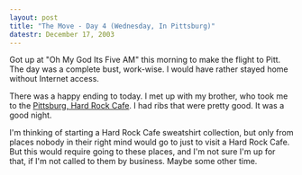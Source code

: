 ```yaml
---
layout: post
title: "The Move - Day 4 (Wednesday, In Pittsburg)"
datestr: December 17, 2003
---
```


Got up at "Oh My God Its Five AM" this morning to make the flight to Pitt.  The day was a complete bust, work-wise.  I would have rather stayed home without Internet access.

There was a happy ending to today.  I met up with my brother, who took me to the <a href="http://www.hardrock.com/locations/cafes/cafes.aspx?lc=PITT" title="Hard Rock Cafe - Cafes - HRC Pittsburgh">Pittsburg, Hard Rock Cafe</a>.  I had ribs that were pretty good.  It was a good night.

I'm thinking of starting a Hard Rock Cafe sweatshirt collection, but only from places nobody in their right mind would go to just to visit a Hard Rock Cafe.  But this would require going to these places, and I'm not sure I'm up for that, if I'm not called to them by business.  Maybe some other time.

